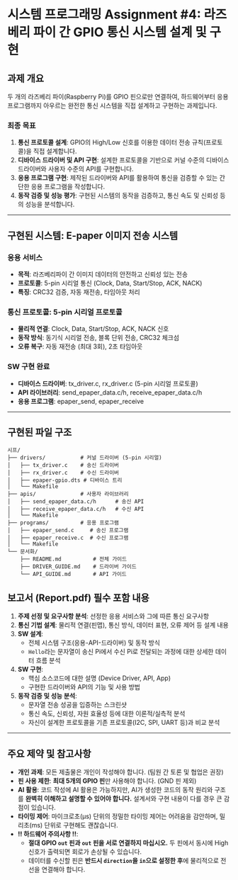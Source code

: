 # 시스템 프로그래밍 Assignment #4: 라즈베리 파이 간 GPIO 통신 시스템 설계 및 구현

## 과제 개요

두 개의 라즈베리 파이(Raspberry Pi)를 GPIO 핀으로만 연결하여, 하드웨어부터 응용 프로그램까지 아우르는 완전한 통신 시스템을 직접 설계하고 구현하는 과제입니다.

### 최종 목표

1.  **통신 프로토콜 설계**: GPIO의 High/Low 신호를 이용한 데이터 전송 규칙(프로토콜)을 직접 설계합니다.
2.  **디바이스 드라이버 및 API 구현**: 설계한 프로토콜을 기반으로 커널 수준의 디바이스 드라이버와 사용자 수준의 API를 구현합니다.
3.  **응용 프로그램 구현**: 제작된 드라이버와 API를 활용하여 통신을 검증할 수 있는 간단한 응용 프로그램을 작성합니다.
4.  **동작 검증 및 성능 평가**: 구현된 시스템의 동작을 검증하고, 통신 속도 및 신뢰성 등의 성능을 분석합니다.

---

## 구현된 시스템: E-paper 이미지 전송 시스템

### 응용 서비스

- **목적**: 라즈베리파이 간 이미지 데이터의 안전하고 신뢰성 있는 전송
- **프로토콜**: 5-pin 시리얼 통신 (Clock, Data, Start/Stop, ACK, NACK)
- **특징**: CRC32 검증, 자동 재전송, 타임아웃 처리

### 통신 프로토콜: 5-pin 시리얼 프로토콜

- **물리적 연결**: Clock, Data, Start/Stop, ACK, NACK 신호
- **동작 방식**: 동기식 시리얼 전송, 블록 단위 전송, CRC32 체크섬
- **오류 복구**: 자동 재전송 (최대 3회), 2초 타임아웃

### SW 구현 완료

- **디바이스 드라이버**: tx_driver.c, rx_driver.c (5-pin 시리얼 프로토콜)
- **API 라이브러리**: send_epaper_data.c/h, receive_epaper_data.c/h
- **응용 프로그램**: epaper_send, epaper_receive

---

## 구현된 파일 구조

```
시프/
├── drivers/           # 커널 드라이버 (5-pin 시리얼)
│   ├── tx_driver.c    # 송신 드라이버
│   ├── rx_driver.c    # 수신 드라이버
│   ├── epaper-gpio.dts # 디바이스 트리
│   └── Makefile
├── apis/              # 사용자 라이브러리
│   ├── send_epaper_data.c/h      # 송신 API
│   ├── receive_epaper_data.c/h   # 수신 API
│   └── Makefile
├── programs/          # 응용 프로그램
│   ├── epaper_send.c     # 송신 프로그램
│   ├── epaper_receive.c  # 수신 프로그램
│   └── Makefile
└── 문서화/
    ├── README.md          # 전체 가이드
    ├── DRIVER_GUIDE.md    # 드라이버 가이드
    └── API_GUIDE.md       # API 가이드
```

## 보고서 (Report.pdf) 필수 포함 내용

1.  **주제 선정 및 요구사항 분석**: 선정한 응용 서비스와 그에 따른 통신 요구사항
2.  **통신 기법 설계**: 물리적 연결(핀맵), 통신 방식, 데이터 표현, 오류 제어 등 설계 내용
3.  **SW 설계**:
    - 전체 시스템 구조(응용-API-드라이버) 및 동작 방식
    - `Hello`라는 문자열이 송신 Pi에서 수신 Pi로 전달되는 과정에 대한 상세한 데이터 흐름 분석
4.  **SW 구현**:
    - 핵심 소스코드에 대한 설명 (Device Driver, API, App)
    - 구현한 드라이버와 API의 기능 및 사용 방법
5.  **동작 검증 및 성능 분석**:
    - 문자열 전송 성공을 입증하는 스크린샷
    - 통신 속도, 신뢰성, 자원 효율성 등에 대한 이론적/실측적 분석
    - 자신이 설계한 프로토콜을 기존 프로토콜(I2C, SPI, UART 등)과 비교 분석

---

## 주요 제약 및 참고사항

- **개인 과제**: 모든 제출물은 개인이 작성해야 합니다. (팀원 간 토론 및 협업은 권장)
- **핀 사용 제한**: **최대 5개의 GPIO 핀**만 사용해야 합니다. (GND 핀 제외)
- **AI 활용**: 코드 작성에 AI 활용은 가능하지만, AI가 생성한 코드의 동작 원리와 구조를 **완벽히 이해하고 설명할 수 있어야 합니다.** 설계서와 구현 내용이 다를 경우 큰 감점이 있습니다.
- **타이밍 제어**: 마이크로초(μs) 단위의 정밀한 타이밍 제어는 어려움을 감안하며, 밀리초(ms) 단위로 구현해도 괜찮습니다.
- **!! 하드웨어 주의사항 !!**:
  - **절대 GPIO `out` 핀과 `out` 핀을 서로 연결하지 마십시오.** 두 핀에서 동시에 High 신호가 출력되면 회로가 손상될 수 있습니다.
  - 데이터를 수신할 핀은 **반드시 `direction`을 `in`으로 설정한 후**에 물리적으로 전선을 연결해야 합니다.
